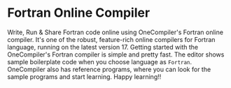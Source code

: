 # Fortran Online Compiler

Write, Run & Share Fortran code online using OneCompiler's Fortran online compiler. It's one of the robust, feature-rich online compilers for Fortran language, running on the latest version 17. Getting started with the OneCompiler's Fortran compiler is simple and pretty fast. The editor shows sample boilerplate code when you choose language as `Fortran`. OneCompiler also has reference programs, where you can look for the sample programs and start learning. Happy learning!!